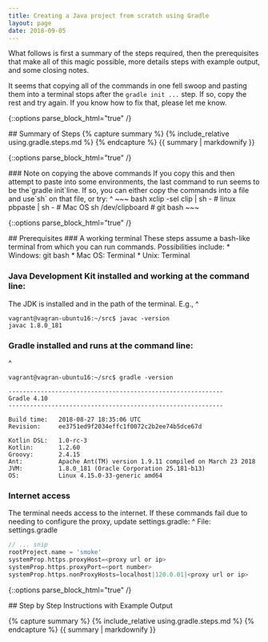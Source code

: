 ```yaml
---
title: Creating a Java project from scratch using Gradle
layout: page
date: 2018-09-05
---
```

What follows is first a summary of the steps required, then the prerequisites 
that make all of this magic possible, more details steps with example output,
and some closing notes.

It seems that copying all of the commands in one fell swoop and pasting them
into a terminal stops after the ```gradle init ...``` step. If so, copy the rest
and try again. If you know how to fix that, please let me know.

{::options parse_block_html="true" /}
<section class="show_bash">
## Summary of Steps
{% capture summary %}
	{% include_relative using.gradle.steps.md %}
{% endcapture %}
{{ summary | markdownify }}

{::options parse_block_html="true" /}
<aside>
### Note on copying the above commands
If you copy this and then attempt to paste into some environments, the
last command to run seems to be the`gradle init`line. 
If so, you can either copy the commands into a file and use`sh` 
on that file, or try:
^
~~~ bash
xclip -sel clip | sh - # linux
pbpaste | sh -         # Mac OS
sh /dev/clipboard      # git bash
~~~
</aside>
</section>

{::options parse_block_html="true" /}
<section>
## Prerequisites
### A working terminal
These steps assume a bash-like terminal from which you can run commands. Possibilities include:
* Windows: git bash
* Mac OS: Terminal
* Unix: Terminal

### Java Development Kit installed and working at the command line:
The JDK is installed and in the path of the terminal. E.g.,
^
~~~ terminal
vagrant@vagran-ubuntu16:~/src$ javac -version
javac 1.8.0_181
~~~

### Gradle installed and runs at the command line:
^
~~~ terminal
vagrant@vagran-ubuntu16:~/src$ gradle -version

------------------------------------------------------------
Gradle 4.10
------------------------------------------------------------

Build time:   2018-08-27 18:35:06 UTC
Revision:     ee3751ed9f2034effc1f0072c2b2ee74b5dce67d

Kotlin DSL:   1.0-rc-3
Kotlin:       1.2.60
Groovy:       2.4.15
Ant:          Apache Ant(TM) version 1.9.11 compiled on March 23 2018
JVM:          1.8.0_181 (Oracle Corporation 25.181-b13)
OS:           Linux 4.15.0-33-generic amd64
~~~

### Internet access
The terminal needs access to the internet. If these commands fail due to needing to configure the proxy, update settings.gradle:
^
File: settings.gradle
~~~ gradle
// ... snip
rootProject.name = 'smoke'
systemProp.https.proxyHost=<proxy url or ip>
systemProp.https.proxyPort=<port number>
systemProp.https.nonProxyHosts=localhost|120.0.01|<proxy url or ip>
~~~
</section>

{::options parse_block_html="true" /}
<section class="show_terminal">
## Step by Step Instructions with Example Output

{% capture summary %}
	{% include_relative using.gradle.steps.md %}
{% endcapture %}
{{ summary | markdownify }}

</section>
